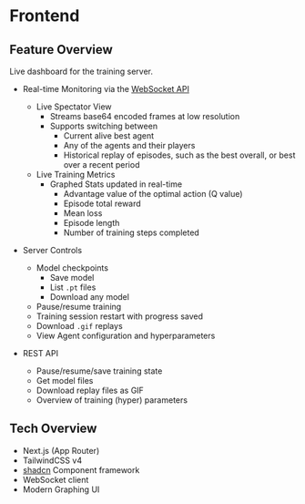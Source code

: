 # Frontend


## Feature Overview 
Live dashboard for the training server.

- Real-time Monitoring via the [WebSocket API](https://developer.mozilla.org/en-US/docs/Web/API/WebSockets_API)
    - Live Spectator View
        - Streams base64 encoded frames at low resolution
        - Supports switching between
            - Current alive best agent
            - Any of the agents and their players
            - Historical replay of episodes, such as the best overall, or best over a recent period
    - Live Training Metrics
        - Graphed Stats updated in real-time
            - Advantage value of the optimal action (Q value)
            - Episode total reward
            - Mean loss
            - Episode length
            - Number of training steps completed
- Server Controls
    - Model checkpoints
        - Save model 
        - List `.pt` files
        - Download any model
    - Pause/resume training
    - Training session restart with progress saved
    - Download `.gif` replays
    - View Agent configuration and hyperparameters

- REST API
    - Pause/resume/save training state
    - Get model files
    - Download replay files as GIF
    - Overview of training (hyper) parameters

## Tech Overview
- Next.js (App  Router)
- TailwindCSS v4
- [shadcn](https://ui.shadcn.com/) Component framework
- WebSocket client
- Modern Graphing UI
             